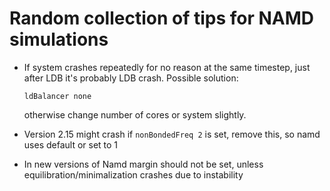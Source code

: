 # Random collection of tips for NAMD simulations

- If system crashes repeatedly for no reason at the same timestep, just after LDB it's probably LDB crash. Possible solution:
  ```
  ldBalancer none
  ```
  otherwise change number of cores or system slightly.

- Version 2.15 might crash if `nonBondedFreq 2` is set, remove this, so namd uses default or set to 1
- In new versions of Namd margin should not be set, unless equilibration/minimalization crashes due to instability 
  
